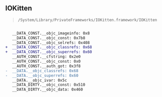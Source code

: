 ## IOKitten

> `/System/Library/PrivateFrameworks/IOKitten.framework/IOKitten`

```diff

   __DATA_CONST.__objc_imageinfo: 0x8
   __DATA_CONST.__objc_const: 0x7b8
   __DATA_CONST.__objc_selrefs: 0x408
+  __DATA_CONST.__objc_classrefs: 0x68
+  __DATA_CONST.__objc_superrefs: 0x60
   __AUTH_CONST.__cfstring: 0x2e0
   __AUTH_CONST.__objc_const: 0x0
   __AUTH_CONST.__auth_got: 0x3f8
-  __DATA.__objc_classrefs: 0x68
-  __DATA.__objc_superrefs: 0x60
   __DATA.__objc_ivar: 0x5c
   __DATA_DIRTY.__objc_const: 0x510
   __DATA_DIRTY.__objc_data: 0x460

```
